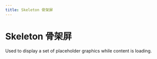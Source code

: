 ```yaml
---
title: Skeleton 骨架屏
---
```


# Skeleton 骨架屏

Used to display a set of placeholder graphics while content is loading.
